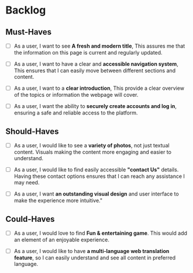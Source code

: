# Backlog

## Must-Haves

- [ ] As a user, I want to see **A fresh and modern title**, This assures me
      that the information on this page is current and regularly updated.

- [ ] As a user, I want to have a clear and **accessible navigation system**,
      This ensures that I can easily move between different sections and
      content.

- [ ] As a user, I want to a **clear introduction**, This provide a clear
      overview of the topics or information the webpage will cover.

- [ ] As a user, I want the ability to **securely create accounts and log in**,
      ensuring a safe and reliable access to the platform.

## Should-Haves

- [ ] As a user, I would like to see a **variety of photos**, not just textual
      content. Visuals making the content more engaging and easier to
      understand.

- [ ] As a user, I would like to find easily accessible **"contact Us"**
      details. Having these contact options ensures that I can reach any
      assistance I may need.

- [ ] As a user, I want **an outstanding visual design** and user interface to
      make the experience more intuitive."

## Could-Haves

- [ ] As a user, I would love to find **Fun & entertaining game**. This would
      add an element of an enjoyable experience.

- [ ] As a user, I would like to have **a multi-language web translation
      feature**, so I can easily understand and see all content in preferred
      language.
